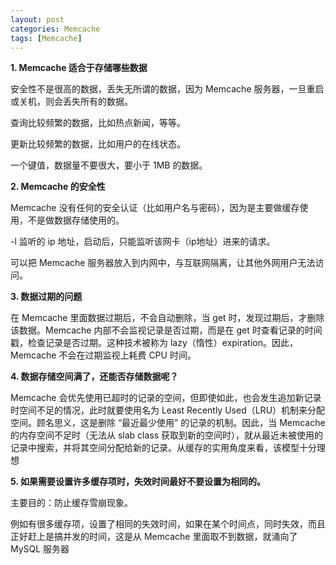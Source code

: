 ```yaml
---
layout: post
categories: Memcache
tags: [Memcache]
---
```


**1. Memcache 适合于存储哪些数据**

安全性不是很高的数据，丢失无所谓的数据，因为 Memcache 服务器，一旦重启或关机，则会丢失所有的数据。

查询比较频繁的数据，比如热点新闻，等等。

更新比较频繁的数据，比如用户的在线状态。

一个键值，数据量不要很大，要小于 1MB 的数据。

**2. Memcache 的安全性**

Memcache 没有任何的安全认证（比如用户名与密码），因为是主要做缓存使用，不是做数据存储使用的。

-l 监听的 ip 地址，启动后，只能监听该网卡（ip地址）进来的请求。

可以把 Memcache 服务器放入到内网中，与互联网隔离，让其他外网用户无法访问。

**3. 数据过期的问题**

在 Memcache 里面数据过期后，不会自动删除，当 get 时，发现过期后，才删除该数据。Memcache 内部不会监视记录是否过期，而是在 get 时查看记录的时间戳，检查记录是否过期。这种技术被称为 lazy（惰性）expiration。因此，Memcache 不会在过期监视上耗费 CPU 时间。

**4. 数据存储空间满了，还能否存储数据呢？**

Memcache 会优先使用已超时的记录的空间，但即使如此，也会发生追加新记录时空间不足的情况，此时就要使用名为 Least Recently Used（LRU）机制来分配空间。顾名思义，这是删除 “最近最少使用” 的记录的机制。因此，当 Memcache 的内存空间不足时（无法从 slab class 获取到新的空间时），就从最近未被使用的记录中搜索，并将其空间分配给新的记录。从缓存的实用角度来看，该模型十分理想

**5. 如果需要设置许多缓存项时，失效时间最好不要设置为相同的。**

主要目的：防止缓存雪崩现象。

例如有很多缓存项，设置了相同的失效时间，如果在某个时间点，同时失效，而且正好赶上是搞并发的时间，这是从 Memcache 里面取不到数据，就涌向了 MySQL 服务器